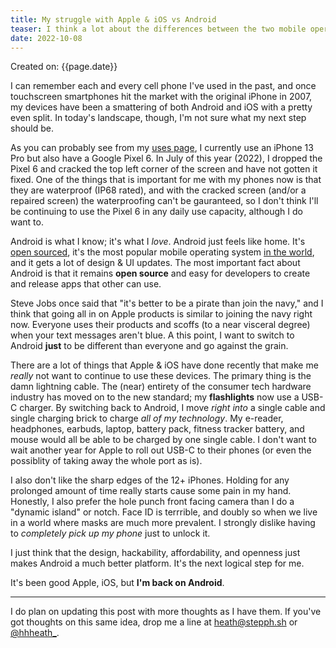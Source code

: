 ```yaml
---
title: My struggle with Apple & iOS vs Android
teaser: I think a lot about the differences between the two mobile operating systems (and resulting ecosystems). This post intends to get all my thoughts out there.
date: 2022-10-08
---
```


Created on: {{page.date}}

I can remember each and every cell phone I've used in the past, and once touchscreen smartphones hit the market with the original iPhone in 2007, my devices have been a smattering of both Android and iOS with a pretty even split. In today's landscape, though, I'm not sure what my next step should be. 

As you can probably see from my [uses page](/uses/), I currently use an iPhone 13 Pro but also have a Google Pixel 6. In July of this year (2022), I dropped the Pixel 6 and cracked the top left corner of the screen and have not gotten it fixed. One of the things that is important for me with my phones now is that they are waterproof (IP68 rated), and with the cracked screen (and/or a repaired screen) the waterproofing can't be gauranteed, so I don't think I'll be continuing to use the Pixel 6 in any daily use capacity, although I do want to. 

Android is what I know; it's what I _love_. Android just feels like home. It's [open sourced](https://source.android.com/), it's the most popular mobile operating system [in the world](https://gs.statcounter.com/os-market-share/mobile/worldwide), and it gets a lot of design & UI updates. The most important fact about Android is that it remains **open source** and easy for developers to create and release apps that other can use. 

Steve Jobs once said that "it's better to be a pirate than join the navy," and I think that going all in on Apple products is similar to joining the navy right now. Everyone uses their products and scoffs (to a near visceral degree) when your text messages aren't blue. A this point, I want to switch to Android **just** to be different than everyone and go against the grain. 

There are a lot of things that Apple & iOS have done recently that make me _really_ not want to continue to use these devices. The primary thing is the damn lightning cable. The (near) entirety of the consumer tech hardware industry has moved on to the new standard; my **flashlights** now use a USB-C charger. By switching back to Android, I move _right into_ a single cable and single charging brick to charge _all of my technology_. My e-reader, headphones, earbuds, laptop, battery pack, fitness tracker battery, and mouse would all be able to be charged by one single cable. I don't want to wait another year for Apple to roll out USB-C to their phones (or even the possiblity of taking away the whole port as is). 

I also don't like the sharp edges of the 12+ iPhones. Holding for any prolonged amount of time really starts cause some pain in my hand. Honestly, I also prefer the hole punch front facing camera than I do a "dynamic island" or notch. Face ID is terrrible, and doubly so when we live in a world where masks are much more prevalent. I strongly dislike having to _completely pick up my phone_ just to unlock it. 

I just think that the design, hackability, affordability, and openness just makes Android a much better platform. It's the next logical step for me. 

It's been good Apple, iOS, but **I'm back on Android**.

---

I do plan on updating this post with more thoughts as I have them. If you've got thoughts on this same idea, drop me a line at heath@stepph.sh or [@hhheath_](https://twitter.com/hhheath_). 

